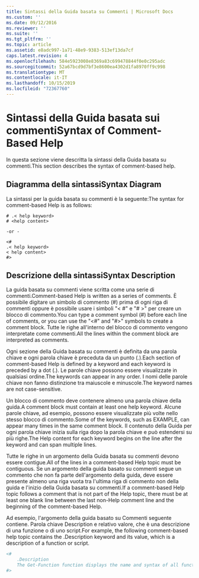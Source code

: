 ```yaml
---
title: Sintassi della Guida basata su Commenti | Microsoft Docs
ms.custom: ''
ms.date: 09/12/2016
ms.reviewer: ''
ms.suite: ''
ms.tgt_pltfrm: ''
ms.topic: article
ms.assetid: e8adc997-1a71-48e9-9383-513ef13da7cf
caps.latest.revision: 4
ms.openlocfilehash: 584e5923008e8369a83c699478844f0e0c295adc
ms.sourcegitcommit: 52a67bcd9d7bf3e8600ea4302d1fa8970ff9c998
ms.translationtype: MT
ms.contentlocale: it-IT
ms.lasthandoff: 10/15/2019
ms.locfileid: "72367760"
---
```

# <a name="syntax-of-comment-based-help"></a><span data-ttu-id="5ec3f-102">Sintassi della Guida basata sui commenti</span><span class="sxs-lookup"><span data-stu-id="5ec3f-102">Syntax of Comment-Based Help</span></span>

<span data-ttu-id="5ec3f-103">In questa sezione viene descritta la sintassi della Guida basata su commenti.</span><span class="sxs-lookup"><span data-stu-id="5ec3f-103">This section describes the syntax of comment-based help.</span></span>

## <a name="syntax-diagram"></a><span data-ttu-id="5ec3f-104">Diagramma della sintassi</span><span class="sxs-lookup"><span data-stu-id="5ec3f-104">Syntax Diagram</span></span>

 <span data-ttu-id="5ec3f-105">La sintassi per la guida basata su commenti è la seguente:</span><span class="sxs-lookup"><span data-stu-id="5ec3f-105">The syntax for comment-based Help is as follows:</span></span>

```
# .< help keyword>
# <help content>

-or -

<#
.< help keyword>
< help content>
#>
```

## <a name="syntax-description"></a><span data-ttu-id="5ec3f-106">Descrizione della sintassi</span><span class="sxs-lookup"><span data-stu-id="5ec3f-106">Syntax Description</span></span>

 <span data-ttu-id="5ec3f-107">La guida basata su commenti viene scritta come una serie di commenti.</span><span class="sxs-lookup"><span data-stu-id="5ec3f-107">Comment-based Help is written as a series of comments.</span></span> <span data-ttu-id="5ec3f-108">È possibile digitare un simbolo di commento (#) prima di ogni riga di commenti oppure è possibile usare i simboli "\< #" e "# >" per creare un blocco di commento.</span><span class="sxs-lookup"><span data-stu-id="5ec3f-108">You can type a comment symbol (#) before each line of comments, or you can use the "\<#" and "#>" symbols to create a comment block.</span></span> <span data-ttu-id="5ec3f-109">Tutte le righe all'interno del blocco di commento vengono interpretate come commenti.</span><span class="sxs-lookup"><span data-stu-id="5ec3f-109">All the lines within the comment block are interpreted as comments.</span></span>

 <span data-ttu-id="5ec3f-110">Ogni sezione della Guida basata su commenti è definita da una parola chiave e ogni parola chiave è preceduta da un punto (.).</span><span class="sxs-lookup"><span data-stu-id="5ec3f-110">Each section of comment-based Help is defined by a keyword and each keyword is preceded by a dot (.).</span></span> <span data-ttu-id="5ec3f-111">Le parole chiave possono essere visualizzate in qualsiasi ordine.</span><span class="sxs-lookup"><span data-stu-id="5ec3f-111">The keywords can appear in any order.</span></span> <span data-ttu-id="5ec3f-112">I nomi delle parole chiave non fanno distinzione tra maiuscole e minuscole.</span><span class="sxs-lookup"><span data-stu-id="5ec3f-112">The keyword names are not case-sensitive.</span></span>

 <span data-ttu-id="5ec3f-113">Un blocco di commento deve contenere almeno una parola chiave della guida.</span><span class="sxs-lookup"><span data-stu-id="5ec3f-113">A comment block must contain at least one help keyword.</span></span> <span data-ttu-id="5ec3f-114">Alcune parole chiave, ad esempio, possono essere visualizzate più volte nello stesso blocco di commento.</span><span class="sxs-lookup"><span data-stu-id="5ec3f-114">Some of the keywords, such as EXAMPLE, can appear many times in the same comment block.</span></span> <span data-ttu-id="5ec3f-115">Il contenuto della Guida per ogni parola chiave inizia sulla riga dopo la parola chiave e può estendersi su più righe.</span><span class="sxs-lookup"><span data-stu-id="5ec3f-115">The Help content for each keyword begins on the line after the keyword and can span multiple lines.</span></span>

 <span data-ttu-id="5ec3f-116">Tutte le righe in un argomento della Guida basata su commenti devono essere contigue.</span><span class="sxs-lookup"><span data-stu-id="5ec3f-116">All of the lines in a comment-based Help topic must be contiguous.</span></span> <span data-ttu-id="5ec3f-117">Se un argomento della guida basato su commenti segue un commento che non fa parte dell'argomento della guida, deve essere presente almeno una riga vuota tra l'ultima riga di commento non della guida e l'inizio della Guida basata su commenti.</span><span class="sxs-lookup"><span data-stu-id="5ec3f-117">If a comment-based Help topic follows a comment that is not part of the Help topic, there must be at least one blank line between the last non-Help comment line and the beginning of the comment-based Help.</span></span>

 <span data-ttu-id="5ec3f-118">Ad esempio, l'argomento della guida basato su Commenti seguente contiene. Parola chiave Description e relativo valore, che è una descrizione di una funzione o di uno script.</span><span class="sxs-lookup"><span data-stu-id="5ec3f-118">For example, the following comment-based help topic contains the .Description keyword and its value, which is a description of a function or script.</span></span>

```powershell
<#
    .Description
    The Get-Function function displays the name and syntax of all functions in the session.
#>
```